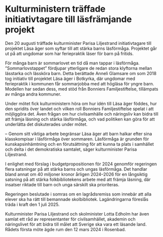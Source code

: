 # Kulturministern träffade initiativtagare till läsfrämjande projekt

Den 20 augusti träffade kulturminister Parisa Liljestrand initiativtagare till projektet Läsa äger som syftar till att stärka barns läsförmåga. Projektet går ut på att ungdomar som har feriepraktik läser för barn på fritids.

För många barn är sommarlovet en tid då man tappar i läsförmåga. ”Sommarlovstappet” fördjupar ytterligare de redan stora klyftorna mellan lässtarka och lässköra barn. Detta berättade Anneli Glamsare om som 2018 tog initiativ till projektet Läsa äger i Botkyrka, där ungdomar med feriepraktik i kommunen får sommarjobba med att högläsa för yngre barn. Modellen har sedan dess, med stöd från Bonniers Familjestiftelse, tillämpats av många andra kommuner.

Under mötet fick kulturministern höra om hur idén till Läsa äger föddes, hur den spridits över landet och vilken roll Bonniers Familjestiftelse spelat i att möjliggöra det. Även frågan om hur civilsamhälle och näringsliv kan bidra till att främja läsning och stärka läsförmåga, och vad politiken kan göra för att underlätta det diskuterades under mötet.

– Genom sitt viktiga arbete begränsar Läsa äger att barn halkar efter sina klasskompisar i läsförmåga över sommaren. Läsförmåga är grunden för kunskapsinhämtning och en förutsättning för att kunna ta plats i samhället och delta i det demokratiska samtalet, säger kulturminister Parisa Liljestrand.

I enlighet med förslag i budgetpropositionen för 2024 genomför regeringen flera satsningar på att stärka barns och ungas läsförmåga. Det handlar bland annat om 40 miljoner kronor årligen 2024–2026 för en långsiktig satsning på att stärka folkbibliotekens arbete med att främja läsning, där insatser riktade till barn och unga särskilt ska prioriteras.

Regeringen beslutade i somras om en lagrådsremiss som innebär att alla elever ska ha rätt till bemannade skolbibliotek. Lagändringarna föreslås träda i kraft den 1 juli 2025.

Kulturminister Parisa Liljestrand och skolminister Lotta Edholm har även samlat ett råd av representanter för civilsamhället, akademin och näringslivet för att bidra till målet att Sverige ska vara ett läsande land. Rådets första möte ägde rum den 12 mars 2024 i Rosenbad.
